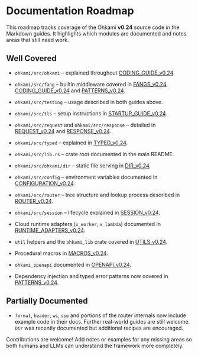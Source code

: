 # Documentation Roadmap

This roadmap tracks coverage of the Ohkami **v0.24** source code in the Markdown guides.
It highlights which modules are documented and notes areas that still need work.

## Well Covered

- `ohkami/src/ohkami` – explained throughout [CODING_GUIDE_v0.24](CODING_GUIDE_v0.24.md).
- `ohkami/src/fang` – builtin middleware covered in [FANGS_v0.24](FANGS_v0.24.md), [CODING_GUIDE_v0.24](CODING_GUIDE_v0.24.md) and [PATTERNS_v0.24](PATTERNS_v0.24.md).
- `ohkami/src/testing` – usage described in both guides above.
- `ohkami/src/tls` – setup instructions in [STARTUP_GUIDE_v0.24](STARTUP_GUIDE_v0.24.md).
- `ohkami/src/request` and `ohkami/src/response` – detailed in [REQUEST_v0.24](REQUEST_v0.24.md) and [RESPONSE_v0.24](RESPONSE_v0.24.md).
- `ohkami/src/typed` – explained in [TYPED_v0.24](TYPED_v0.24.md).
- `ohkami/src/lib.rs` – crate root documented in the main README.
- `ohkami/src/ohkami/dir` – static file serving in [DIR_v0.24](DIR_v0.24.md).
- `ohkami/src/config` – environment variables documented in
  [CONFIGURATION_v0.24](CONFIGURATION_v0.24.md).
- `ohkami/src/router` – tree structure and lookup process described in
  [ROUTER_v0.24](ROUTER_v0.24.md).

- `ohkami/src/session` – lifecycle explained in [SESSION_v0.24](SESSION_v0.24.md).
- Cloud runtime adapters (`x_worker`, `x_lambda`) documented in [RUNTIME_ADAPTERS_v0.24](RUNTIME_ADAPTERS_v0.24.md).
- `util` helpers and the `ohkami_lib` crate covered in [UTILS_v0.24](UTILS_v0.24.md).
- Procedural macros in [MACROS_v0.24](MACROS_v0.24.md).
- `ohkami_openapi` documented in [OPENAPI_v0.24](OPENAPI_v0.24.md).
- Dependency injection and typed error patterns now covered in
  [PATTERNS_v0.24](PATTERNS_v0.24.md).

## Partially Documented

- `format`, `header`, `ws`, `sse` and portions of the router internals now include example code in their docs. Further real-world guides are still welcome. `Dir` was recently documented but additional recipes are encouraged.


Contributions are welcome!  Add notes or examples for any missing areas so both humans and LLMs can understand the framework more completely.

